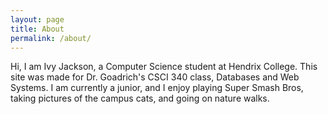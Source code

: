 ```yaml
---
layout: page
title: About
permalink: /about/
---
```


Hi, I am Ivy Jackson, a Computer Science student at Hendrix College. This site was made for Dr. Goadrich's CSCI 340 class, Databases and Web Systems. I am currently a junior, and I enjoy playing Super Smash Bros, taking pictures of the campus cats, and going on nature walks.
